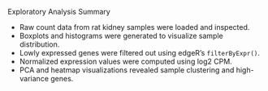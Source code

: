 Exploratory Analysis Summary
- Raw count data from rat kidney samples were loaded and inspected.
- Boxplots and histograms were generated to visualize sample distribution.
- Lowly expressed genes were filtered out using edgeR’s `filterByExpr()`.
- Normalized expression values were computed using log2 CPM.
- PCA and heatmap visualizations revealed sample clustering and high-variance genes.
